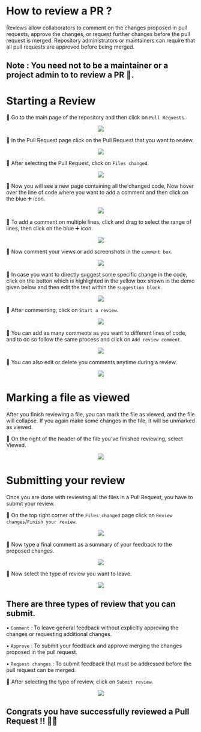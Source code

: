 # How to review a PR ?

Reviews allow collaborators to comment on the changes proposed in pull requests, approve the changes, or request further changes before the pull request is merged. Repository administrators or maintainers can require that all pull requests are approved before being merged.

## Note : You need not to be a maintainer or a project admin to to review a PR 🚀.

# Starting a Review

🔘 Go to the main page of the repository and then click on `Pull Requests`.


<div align="center">

<img src="https://user-images.githubusercontent.com/90816300/178493008-aa1fb3e5-6b94-4518-994a-ce580289a7b3.png"></img>

</div>

🔘 In the Pull Request page click on the Pull Request that you want to review.

<div align="center">

<img src="https://user-images.githubusercontent.com/90816300/178493087-4e4a3af6-5aca-461e-924a-fd0787bc87eb.png"></img>

</div>


🔘 After selecting the Pull Request, click on `Files changed`.

<div align="center">

<img src="https://user-images.githubusercontent.com/90816300/178493130-8bf9b6ef-0859-4eb2-abfb-f022ff421e61.png"></img>
</div>


🔘 Now you will see a new page containing all the changed code, Now hover over the line of code where you want to add a comment and then click on the blue ➕ icon.


<div align="center">

<img src="https://user-images.githubusercontent.com/90816300/178493171-c0c5c2f8-21fb-4eda-b5f7-23e664cf972d.gif"></img>

</div>

🔘 To add a comment on multiple lines, click and drag to select the range of lines, then click on the blue ➕ icon.

<div align="center">

<img src="https://user-images.githubusercontent.com/90816300/178493243-30a227a7-bb8b-4799-9741-d6f2c9ae23ab.png"></img>

</div>

🔘 Now comment your views or add screenshots in the `comment box`.

<div align="center">

<img src="https://user-images.githubusercontent.com/90816300/178493334-432e70ba-fa72-4e14-bb62-ff6e86f71be1.png"></img>

</div>

🔘 In case you want to directly suggest some specific change in the code, click on the button which is highlighted in the yellow box shown in the demo given below and then edit the text within the `suggestion block`.

<div align="center">

<img src="https://user-images.githubusercontent.com/90816300/178493372-1f52cbfe-508d-4c3d-a534-dc024532d10b.png"></img>

</div>

🔘 After commenting, click on `Start a review`.

<div align="center">

 <img src="https://user-images.githubusercontent.com/90816300/178493409-8ce94669-4883-45bc-9164-b9ae71430c3c.png"></img>

</div>

🔘 You can add as many comments as you want to different lines of code, and to do so follow the same process and click on `Add review comment`.

<div align="center">

<img src="https://user-images.githubusercontent.com/90816300/178493437-f89284e8-aa6a-4023-83cb-d1f3a1bdd687.png"></img>

</div>

🔘 You can also edit or delete you comments anytime during a review.

<div align="center">

<img src="https://user-images.githubusercontent.com/90816300/178493490-0bc926c7-3776-4414-90af-0eba9c8359c0.png"></img>

</div>

# Marking a file as viewed

After you finish reviewing a file, you can mark the file as viewed, and the file will collapse. If you again make some changes in the file, it will be unmarked as viewed.


🔘 On the right of the header of the file you've finished reviewing, select Viewed.

<div align="center">

<img src="https://user-images.githubusercontent.com/90816300/178493551-09a03fb3-440f-4d63-b096-84f3cd643dab.png"></img>

</div>

# Submitting your review

Once you are done with reviewing all the files in a Pull Request, you have to submit your review.


🔘 On the top right corner of the `Files changed` page click on `Review changes`/`Finish your review`.

<div align="center">

<img src="https://user-images.githubusercontent.com/90816300/178493821-0a960548-7a0c-41e7-8fed-938f3f7e8b92.png"></img>

</div>

🔘 Now type a final comment as a summary of your feedback to the proposed changes.

<div align="center">

<img src="https://user-images.githubusercontent.com/90816300/178494829-6e01611c-dba0-4f66-bb88-fd992f8b935c.png"></img>

</div>

🔘 Now select the type of review you want to leave.

<div align="center">

<img src="https://user-images.githubusercontent.com/90816300/178493882-c564938e-e77c-4d5e-8482-ad5f353331a9.png"></img>

</div>

## There are three types of review that you can submit.

• `Comment` : To leave general feedback without explicitly approving the changes or requesting additional changes.

• `Approve` : To submit your feedback and approve merging the changes proposed in the pull request.

• `Request changes` : To submit feedback that must be addressed before the pull request can be merged.


🔘 After selecting the type of review, click on `Submit review`.

<div align="center">

<img src="https://user-images.githubusercontent.com/90816300/178493939-9965bcc9-7fa3-4db9-97e3-3369b46070da.png"></img>

</div>

## Congrats you have successfully reviewed a Pull Request !! 🥳🚀


